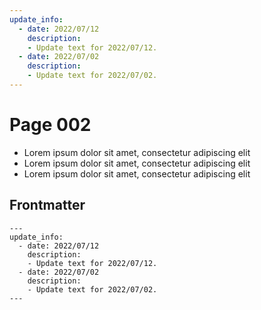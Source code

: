 ```yaml
---
update_info:
  - date: 2022/07/12
    description:
    - Update text for 2022/07/12.
  - date: 2022/07/02
    description:
    - Update text for 2022/07/02.
---
```

# Page 002

- Lorem ipsum dolor sit amet, consectetur adipiscing elit
- Lorem ipsum dolor sit amet, consectetur adipiscing elit
- Lorem ipsum dolor sit amet, consectetur adipiscing elit


## Frontmatter

```
---
update_info:
  - date: 2022/07/12
    description:
    - Update text for 2022/07/12.
  - date: 2022/07/02
    description:
    - Update text for 2022/07/02.
---
```
